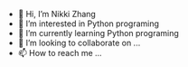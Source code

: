 - 👋 Hi, I’m Nikki Zhang
- 👀 I’m interested in Python programing
- 🌱 I’m currently learning Python programing
- 💞️ I’m looking to collaborate on ...
- 📫 How to reach me ...

<!---
nini564413689/nini564413689 is a ✨ special ✨ repository because its `README.md` (this file) appears on your GitHub profile.
You can click the Preview link to take a look at your changes.
--->
